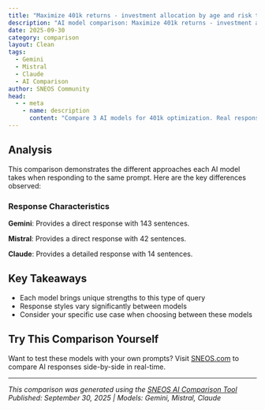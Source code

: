 ```yaml
---
title: "Maximize 401k returns - investment allocation by age and risk tolerance"
description: "AI model comparison: Maximize 401k returns - investment allocation by age and risk tolerance..."
date: 2025-09-30
category: comparison
layout: Clean
tags:
  - Gemini
  - Mistral
  - Claude
  - AI Comparison
author: SNEOS Community
head:
  - - meta
    - name: description
      content: "Compare 3 AI models for 401k optimization. Real responses from Gemini, Mistral, Claude with detailed analysis."
---
```


<ChatComparison
  title="Maximize 401k returns - investment allocation by age and risk tolerance"
  prompt="Maximize 401k returns - investment allocation by age and risk tolerance"
  :responses='{"Gemini": "Okay, let\u0027s dive into how to maximize your 401(k) returns by adjusting your investment allocation based on age and risk tolerance. This is a crucial part of long-term financial planning.\n\n**I. Understanding the Key Factors**\n\n* **Age (Time Horizon):** This is a primary driver. The further you are from retirement, the more risk you can generally afford to take. This is because you have more time to recover from market downturns.\n* **Risk Tolerance:** This is your personal comfort level with the potential for investment losses in exchange for higher potential returns. It\u0027s subjective and influenced by your personality, financial situation, and understanding of investing.\n* **Financial Goals:** While retirement is the main goal of a 401(k), consider any other financial goals you have (e.g., early retirement, leaving an inheritance).\n* **Current Financial Situation:** Consider your income, debts, savings, and other investments outside of your 401(k). A solid financial foundation allows you to take more risk in your 401(k).\n* **Investment Options Available:** Your 401(k) plan likely has a limited selection of funds. Understanding what\u0027s available is key to crafting the best allocation *within* those options.\n* **Fees:** Lower fees mean more of your returns stay in your account. Pay attention to expense ratios.\n\n**II. Investment Asset Classes**\n\nUnderstanding the basic asset classes is crucial for building your portfolio. Here\u0027s a simplified overview:\n\n* **Stocks (Equities):**\n * **Description:** Represent ownership in companies. Historically, they offer the highest potential returns but also come with the highest volatility (price fluctuations).\n * **Risk/Return:** High risk, High potential return.\n * **Types:**\n * **Large-Cap:** Stocks of large, well-established companies. Generally less volatile than smaller companies.\n * **Mid-Cap:** Stocks of medium-sized companies.\n * **Small-Cap:** Stocks of smaller companies. Can offer higher growth potential, but also higher risk.\n * **International:** Stocks of companies located outside the U.S. Provide diversification and exposure to different economic conditions.\n * **Emerging Markets:** Stocks of companies in developing countries. Higher potential growth, but also higher risk.\n* **Bonds (Fixed Income):**\n * **Description:** Represent loans made to corporations or governments. Generally considered less risky than stocks.\n * **Risk/Return:** Lower risk, Lower potential return.\n * **Types:**\n * **Government Bonds:** Issued by the U.S. government. Considered very safe.\n * **Corporate Bonds:** Issued by corporations. Risk varies depending on the creditworthiness of the company.\n * **High-Yield Bonds (Junk Bonds):** Issued by companies with lower credit ratings. Higher risk, higher potential yield.\n * **Inflation-Protected Securities (TIPS):** Designed to protect against inflation.\n* **Cash/Money Market Funds:**\n * **Description:** Very short-term, low-risk investments. Offer very low returns.\n * **Risk/Return:** Very low risk, Very low return.\n* **Real Estate (Through REITs):**\n * **Description:** Real Estate Investment Trusts (REITs) allow you to invest in real estate without directly owning property.\n * **Risk/Return:** Moderate risk, Moderate potential return (can vary).\n* **Target-Date Funds (Lifecycle Funds):**\n * **Description:** A \u0022fund of funds\u0022 that automatically adjusts its asset allocation over time, becoming more conservative as you approach the target retirement date. They are designed to simplify investment management.\n * **Risk/Return:** Varies depending on the target date and the fund\u0027s specific allocation strategy.\n\n**III. Sample Asset Allocation Strategies by Age and Risk Tolerance**\n\nThese are *general guidelines* only. Your specific situation may require adjustments. **Consult a qualified financial advisor for personalized advice.**\n\n**A. Age: 20s and 30s (Long Time Horizon)**\n\n* **Aggressive (High Risk Tolerance):**\n * Stocks: 90-100%\n * U.S. Stocks: 50-60% (Mix of Large-Cap, Mid-Cap, and Small-Cap)\n * International Stocks: 30-40% (Mix of Developed and Emerging Markets)\n * Bonds: 0-10%\n * Cash: 0%\n* **Moderate (Medium Risk Tolerance):**\n * Stocks: 80-90%\n * U.S. Stocks: 45-55%\n * International Stocks: 35-45%\n * Bonds: 10-20%\n * Cash: 0%\n* **Conservative (Low Risk Tolerance):**\n * Stocks: 60-70%\n * U.S. Stocks: 35-45%\n * International Stocks: 25-35%\n * Bonds: 30-40%\n * Cash: 0%\n\n**B. Age: 40s and 50s (Mid-Career, Approaching Retirement)**\n\n* **Aggressive (High Risk Tolerance):**\n * Stocks: 75-85%\n * U.S. Stocks: 40-50%\n * International Stocks: 35-45%\n * Bonds: 15-25%\n * Cash: 0%\n* **Moderate (Medium Risk Tolerance):**\n * Stocks: 60-70%\n * U.S. Stocks: 35-45%\n * International Stocks: 25-35%\n * Bonds: 30-40%\n * Cash: 0%\n* **Conservative (Low Risk Tolerance):**\n * Stocks: 40-50%\n * U.S. Stocks: 25-35%\n * International Stocks: 15-25%\n * Bonds: 50-60%\n * Cash: 0%\n\n**C. Age: 60s and Beyond (Nearing or In Retirement)**\n\n* **Aggressive (High Risk Tolerance):**\n * Stocks: 50-60%\n * U.S. Stocks: 30-40%\n * International Stocks: 20-30%\n * Bonds: 40-50%\n * Cash: 0%\n* **Moderate (Medium Risk Tolerance):**\n * Stocks: 40-50%\n * U.S. Stocks: 25-35%\n * International Stocks: 15-25%\n * Bonds: 50-60%\n * Cash: 0%\n* **Conservative (Low Risk Tolerance):**\n * Stocks: 20-30%\n * U.S. Stocks: 15-20%\n * International Stocks: 5-10%\n * Bonds: 60-70%\n * Cash: 10%\n\n**IV. Using Target-Date Funds**\n\n* Target-date funds are a simple way to implement a diversified, age-appropriate asset allocation.\n* **How to choose:** Select the fund with a target date closest to your expected retirement year.\n* **Pros:**\n * Automatic rebalancing.\n * Diversification across asset classes.\n * Simplified investment management.\n* **Cons:**\n * May not perfectly match your risk tolerance.\n * Fees can be higher than individual index funds (but are often reasonable).\n * Less control over the specific asset allocation.\n* **Important:** Even with target-date funds, understand the underlying asset allocation. Some target-date funds are more conservative or aggressive than others for the same target date.\n\n**V. Key Considerations for Maximizing Returns**\n\n1. **Start Early and Contribute Consistently:** The power of compounding is greatest over long periods. Take advantage of employer matching. Increase contributions as you can afford to.\n2. **Rebalance Regularly:** Rebalancing means bringing your portfolio back to your target asset allocation. Do this at least annually (or more frequently if market swings are significant). This helps you buy low and sell high, maintaining your desired risk level.\n3. **Minimize Fees:** Choose low-cost investment options. Index funds and ETFs generally have lower expense ratios than actively managed funds.\n4. **Stay Disciplined:** Avoid making emotional investment decisions based on market fluctuations. Don\u0027t try to time the market. Stay the course with your long-term plan.\n5. **Consider Tax Implications:** Understand the tax advantages of a 401(k). Contributions are often tax-deductible (Traditional 401k), and earnings grow tax-deferred. Roth 401k offers tax-free withdrawals in retirement, but contributions are made with after-tax dollars.\n6. **Dollar-Cost Averaging:** Investing a fixed amount regularly, regardless of market conditions, is a form of dollar-cost averaging. This helps you avoid putting all your money in at a market peak.\n7. **Diversify Within Asset Classes:** Within each asset class (e.g., stocks), diversify across different sectors, industries, and geographic regions. This reduces the impact of any single investment on your overall portfolio.\n8. **Understand Your Investment Options:** Carefully review the investment choices offered by your 401(k) plan. Read the fund prospectuses to understand their investment objectives, risks, and fees.\n9. **Avoid Company Stock Over-Concentration:** While some employer matching programs use company stock, be cautious about having a large percentage of your 401(k) in a single company\u0027s stock. If the company falters, you could lose both your job and a significant portion of your retirement savings.\n10. **Seek Professional Advice (Optional):** Consider consulting a qualified financial advisor for personalized investment advice tailored to your specific circumstances. A good advisor can help you assess your risk tolerance, develop a comprehensive financial plan, and make informed investment decisions.\n\n**VI. Example Scenario**\n\nLet\u0027s say you are 30 years old and have a moderate risk tolerance.\n\n* **Option 1: Target-Date Fund:** Choose a target-date fund with a target date of 2065 (or closest to your retirement year).\n* **Option 2: Build Your Own Portfolio:**\n * Stocks: 85%\n * U.S. Stocks: 50% (split among a large-cap index fund, a mid-cap index fund, and a small-cap index fund)\n * International Stocks: 35% (a broad international stock index fund)\n * Bonds: 15% (a total bond market index fund)\n\nYou would then rebalance this portfolio annually to maintain the 85/15 allocation.\n\n**VII. Risk Tolerance Assessment**\n\nHere are some questions to help assess your risk tolerance:\n\n* How would you react if your investments lost 20% of their value in a short period?\n* Are you comfortable with the possibility of losing money in exchange for higher potential returns?\n* How important is it to you to preserve your capital?\n* What is your time horizon for investing?\n* How knowledgeable are you about investing?\n* What other financial resources do you have available?\n\n**Online risk tolerance questionnaires are also available from many financial institutions.**\n\n**VIII. Important Disclaimer**\n\n*I am an AI chatbot and cannot provide financial advice. This information is for educational purposes only. Consult with a qualified financial advisor before making any investment decisions.*\n", "Mistral": "Maximizing your 401(k) returns involves a strategic approach to investment allocation based on your age and risk tolerance. Here are some general guidelines to help you make informed decisions:\n\n### 1. **Understand Your Risk Tolerance**\n- **Conservative:** Prefer stability and are willing to accept lower potential returns.\n- **Moderate:** Balance between growth and stability, willing to take on some risk.\n- **Aggressive:** Focus on high growth potential and are comfortable with higher risk.\n\n### 2. **Age-Based Allocation**\nYour investment strategy should evolve as you age. Here\u2019s a general guideline:\n\n#### **20s and 30s:**\n- **Risk Tolerance:** Typically higher.\n- **Allocation:**\n - **Stocks (Equities):** 80-90%\n - **Bonds:** 10-20%\n - **Cash:** 0-5%\n- **Investment Types:**\n - **Equities:** Focus on growth stocks, international stocks, and small-cap stocks.\n - **Bonds:** Limited exposure, possibly in high-yield bonds.\n\n#### **40s:**\n- **Risk Tolerance:** Moderate to high.\n- **Allocation:**\n - **Stocks:** 70-80%\n - **Bonds:** 20-30%\n - **Cash:** 0-5%\n- **Investment Types:**\n - **Equities:** Balanced mix of growth and value stocks.\n - **Bonds:** Increase exposure to investment-grade bonds.\n\n#### **50s:**\n- **Risk Tolerance:** Moderate.\n- **Allocation:**\n - **Stocks:** 50-60%\n - **Bonds:** 30-40%\n - **Cash:** 5-10%\n- **Investment Types:**\n - **Equities:** Focus on large-cap and dividend-paying stocks.\n - **Bonds:** Increase exposure to government and corporate bonds.\n\n#### **60s and Beyond:**\n- **Risk Tolerance:** Conservative to moderate.\n- **Allocation:**\n - **Stocks:** 30-40%\n - **Bonds:** 50-60%\n - **Cash:** 10-20%\n- **Investment Types:**\n - **Equities:** Focus on blue-chip and dividend-paying stocks.\n - **Bonds:** High exposure to government bonds, municipal bonds, and high-quality corporate bonds.\n\n### 3. **Diversification**\nDiversification is key to managing risk. Consider the following:\n- **Domestic vs. International:** Allocate a portion to international stocks and bonds.\n- **Sector Diversification:** Spread investments across different sectors (e.g., technology, healthcare, consumer goods).\n- **Asset Classes:** Include real estate, commodities, and alternative investments if available.\n\n### 4. **Rebalancing**\nRegularly rebalance your portfolio to maintain your desired asset allocation. This helps manage risk and can enhance returns by selling high and buying low.\n\n### 5. **Contribution Strategy**\n- **Maximize Contributions:** Contribute as much as possible, up to the annual limit.\n- **Employer Match:** Always contribute at least enough to get the full employer match.\n- **Tax Advantages:** Consider Roth contributions if you expect to be in a higher tax bracket in retirement.\n\n### 6. **Monitor and Adjust**\n- **Review Regularly:** Review your portfolio at least annually.\n- **Adjust for Life Changes:** Adjust your allocation based on significant life events (e.g., marriage, children, retirement).\n\n### 7. **Professional Advice**\nConsider consulting a financial advisor, especially as you approach retirement, to tailor your strategy to your specific needs and circumstances.\n\n### Example Allocations:\n\n#### **Aggressive Investor in 30s:**\n- **Stocks:** 90%\n - **Large-Cap Growth:** 30%\n - **Small-Cap Growth:** 20%\n - **International Stocks:** 20%\n - **Technology Stocks:** 20%\n- **Bonds:** 10%\n - **High-Yield Bonds:** 10%\n\n#### **Moderate Investor in 50s:**\n- **Stocks:** 60%\n - **Large-Cap Value:** 30%\n - **Dividend Stocks:** 20%\n - **International Stocks:** 10%\n- **Bonds:** 35%\n - **Government Bonds:** 20%\n - **Corporate Bonds:** 15%\n- **Cash:** 5%\n\n#### **Conservative Investor in 60s:**\n- **Stocks:** 30%\n - **Blue-Chip Stocks:** 20%\n - **Dividend Stocks:** 10%\n- **Bonds:** 60%\n - **Government Bonds:** 30%\n - **Municipal Bonds:** 20%\n - **Corporate Bonds:** 10%\n- **Cash:** 10%\n\nBy following these guidelines and adjusting based on your personal circumstances, you can maximize your 401(k) returns while managing risk effectively.", "Claude": "# 401(k) Investment Allocation Strategy\n\n## Age-Based Asset Allocation Framework\n\n### **Young Professionals (20s-30s)**\n**Target Allocation: 80-90% Stocks, 10-20% Bonds**\n\n**Aggressive Portfolio:**\n- 60% Total Stock Market Index\n- 20% International/Emerging Markets\n- 10% Small-Cap Growth\n- 10% Bonds/Stable Value\n\n**Moderate Portfolio:**\n- 50% Large-Cap Index (S\u0026P 500)\n- 20% International Developed Markets\n- 10% Mid/Small-Cap\n- 20% Bonds\n\n### **Mid-Career (40s-50s)**\n**Target Allocation: 60-70% Stocks, 30-40% Bonds**\n\n**Balanced Growth:**\n- 40% Large-Cap Index\n- 15% International Markets\n- 10% Mid-Cap\n- 5% Real Estate (REITs)\n- 30% Bond Index\n\n### **Pre-Retirement (55-65)**\n**Target Allocation: 40-60% Stocks, 40-60% Bonds**\n\n**Conservative Growth:**\n- 35% Large-Cap Value\n- 10% International\n- 5% Dividend Stocks\n- 40% Bond Index\n- 10% Stable Value/Money Market\n\n### **Retirement (65\u002B)**\n**Target Allocation: 30-40% Stocks, 60-70% Bonds**\n\n**Income-Focused:**\n- 25% Large-Cap Dividend\n- 10% International\n- 5% REITs\n- 50% Bonds/Treasury\n- 10% Cash/Stable Value\n\n## Risk Tolerance Adjustments\n\n### **Conservative Investors**\n- Add 10-20% more bonds than age guidelines suggest\n- Focus on large-cap, dividend-paying stocks\n- Include stable value funds\n- Consider target-date funds\n\n### **Aggressive Investors**\n- Subtract 10-15% from bond allocation\n- Increase small-cap and international exposure\n- Consider sector-specific funds\n- Higher emerging market allocation\n\n## Key Investment Principles\n\n### **1. Maximize Employer Match**\n- Contribute at least enough to get full company match\n- This is an immediate 100% return on investment\n\n### **2. Choose Low-Cost Funds**\n- Target expense ratios under 0.5%\n- Index funds typically have lower fees than active funds\n- Fees compound over time and significantly impact returns\n\n### **3. Diversification Strategy**\n- **Domestic vs. International:** 70-80% domestic, 20-30% international\n- **Company Size Mix:** Large-cap (60%), mid-cap (20%), small-cap (20%)\n- **Growth vs. Value:** Balanced approach or slight growth tilt for younger investors\n\n### **4. Rebalancing Schedule**\n- Review quarterly, rebalance annually\n- Rebalance when allocations drift 5-10% from targets\n- Use new contributions to rebalance when possible\n\n## Specific Fund Recommendations\n\n### **Core Holdings (Choose 1-2)**\n- Total Stock Market Index\n- S\u0026P 500 Index\n- Target Date Fund (for simplicity)\n\n### **International Exposure**\n- Total International Stock Index\n- Developed Markets Fund\n- Emerging Markets (5-10% allocation max)\n\n### **Bond Component**\n- Total Bond Market Index\n- Intermediate-Term Treasury\n- Stable Value (if available and competitive)\n\n## Advanced Strategies\n\n### **Dollar-Cost Averaging**\n- Consistent contributions regardless of market conditions\n- Automatic investing reduces emotional decision-making\n\n### **Tax-Loss Harvesting**\n- Not applicable within 401(k) but important for taxable accounts\n- Focus on Roth vs. Traditional contribution decisions\n\n### **Glide Path Strategy**\n- Gradually shift from aggressive to conservative over time\n- Consider extending equity exposure longer if financially secure\n\n## Common Mistakes to Avoid\n\n1. **Over-diversification** with too many similar funds\n2. **Chasing past performance** instead of staying consistent\n3. **Emotional investing** during market volatility\n4. **Ignoring fees** - high expense ratios erode returns\n5. **Not increasing contributions** with salary raises\n6. **Borrowing from 401(k)** except in true emergencies\n\n## Sample Portfolios by Age\n\n### **Age 25 - Aggressive Growth**"}' 
  published-date="11:15"
/>

## Analysis

This comparison demonstrates the different approaches each AI model takes when responding to the same prompt. Here are the key differences observed:

### Response Characteristics

**Gemini**: Provides a direct response with 143 sentences. 

**Mistral**: Provides a direct response with 42 sentences. 

**Claude**: Provides a detailed response with 14 sentences. 

## Key Takeaways

- Each model brings unique strengths to this type of query
- Response styles vary significantly between models
- Consider your specific use case when choosing between these models

## Try This Comparison Yourself

Want to test these models with your own prompts? Visit [SNEOS.com](https://sneos.com) to compare AI responses side-by-side in real-time.

---

*This comparison was generated using the [SNEOS AI Comparison Tool](https://sneos.com)*
*Published: September 30, 2025 | Models: Gemini, Mistral, Claude*
